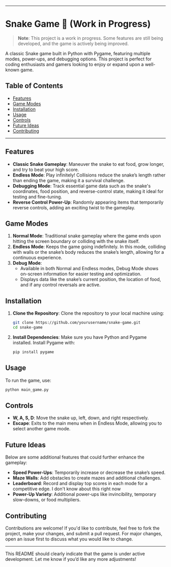 

---

# Snake Game 🐍 (Work in Progress)

> **Note**: This project is a work in progress. Some features are still being developed, and the game is actively being improved.

A classic Snake game built in Python with Pygame, featuring multiple modes, power-ups, and debugging options. This project is perfect for coding enthusiasts and gamers looking to enjoy or expand upon a well-known game.

## Table of Contents
- [Features](#features)
- [Game Modes](#game-modes)
- [Installation](#installation)
- [Usage](#usage)
- [Controls](#controls)
- [Future Ideas](#future-ideas)
- [Contributing](#contributing)

---

## Features
- **Classic Snake Gameplay**: Maneuver the snake to eat food, grow longer, and try to beat your high score.
- **Endless Mode**: Play infinitely! Collisions reduce the snake’s length rather than ending the game, making it a survival challenge.
- **Debugging Mode**: Track essential game data such as the snake's coordinates, food position, and reverse-control state, making it ideal for testing and fine-tuning.
- **Reverse Control Power-Up**: Randomly appearing items that temporarily reverse controls, adding an exciting twist to the gameplay.

## Game Modes
1. **Normal Mode**: Traditional snake gameplay where the game ends upon hitting the screen boundary or colliding with the snake itself.
2. **Endless Mode**: Keeps the game going indefinitely. In this mode, colliding with walls or the snake’s body reduces the snake’s length, allowing for a continuous experience.
3. **Debug Mode**: 
   - Available in both Normal and Endless modes, Debug Mode shows on-screen information for easier testing and optimization.
   - Displays data like the snake’s current position, the location of food, and if any control reversals are active.

## Installation

1. **Clone the Repository**:
   Clone the repository to your local machine using:
   ```bash
   git clone https://github.com/yourusername/snake-game.git
   cd snake-game
   ```

2. **Install Dependencies**:
   Make sure you have Python and Pygame installed. Install Pygame with:
   ```bash
   pip install pygame
   ```

## Usage

To run the game, use:
```bash
python main_game.py
```

## Controls
- **W, A, S, D**: Move the snake up, left, down, and right respectively.
- **Escape**: Exits to the main menu when in Endless Mode, allowing you to select another game mode.

## Future Ideas
Below are some additional features that could further enhance the gameplay:
- **Speed Power-Ups**: Temporarily increase or decrease the snake’s speed.
- **Maze Walls**: Add obstacles to create mazes and additional challenges.
- **Leaderboard**: Record and display top scores in each mode for a competitive edge. I don't know about this right now
- **Power-Up Variety**: Additional power-ups like invincibility, temporary slow-downs, or food multipliers.

## Contributing
Contributions are welcome! If you'd like to contribute, feel free to fork the project, make your changes, and submit a pull request. For major changes, open an issue first to discuss what you would like to change.

---

This README should clearly indicate that the game is under active development. Let me know if you’d like any more adjustments!
